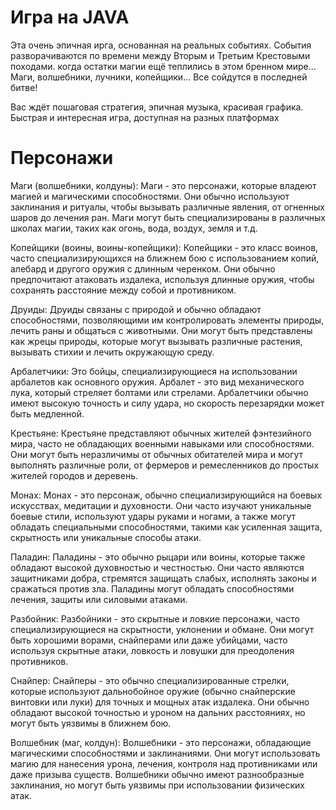 # Игра на JAVA

Эта очень эпичная ирга, основанная на реальных событиях. 
События разворачиваются по времени между Вторым и Третьим Крестовыми походами. когда остатки магии ещё теплились в этом бренном мире...
Маги, волшебники, лучники, копейщики... Все сойдутся в последней битве!

Вас ждёт пошаговая стратегия, эпичная музыка, красивая графика. Быстрая и интересная игра, доступная на разных платформах

# Персонажи
Маги (волшебники, колдуны): Маги - это персонажи, которые владеют магией и магическими способностями. Они обычно используют заклинания и ритуалы, чтобы вызывать различные явления, от огненных шаров до лечения ран. Маги могут быть специализированы в различных школах магии, таких как огонь, вода, воздух, земля и т.д.

Копейщики (воины, воины-копейщики): Копейщики - это класс воинов, часто специализирующихся на ближнем бою с использованием копий, алебард и другого оружия с длинным черенком. Они обычно предпочитают атаковать издалека, используя длинные оружия, чтобы сохранять расстояние между собой и противником.

Друиды: Друиды связаны с природой и обычно обладают способностями, позволяющими им контролировать элементы природы, лечить раны и общаться с животными. Они могут быть представлены как жрецы природы, которые могут вызывать различные растения, вызывать стихии и лечить окружающую среду.

Арбалетчики: Это бойцы, специализирующиеся на использовании арбалетов как основного оружия. Арбалет - это вид механического лука, который стреляет болтами или стрелами. Арбалетчики обычно имеют высокую точность и силу удара, но скорость перезарядки может быть медленной.

Крестьяне: Крестьяне представляют обычных жителей фэнтезийного мира, часто не обладающих военными навыками или способностями. Они могут быть неразличимы от обычных обитателей мира и могут выполнять различные роли, от фермеров и ремесленников до простых жителей городов и деревень.

Монах: Монах - это персонаж, обычно специализирующийся на боевых искусствах, медитации и духовности. Они часто изучают уникальные боевые стили, используют удары руками и ногами, а также могут обладать специальными способностями, такими как усиленная защита, скрытность или уникальные способы атаки.

Паладин: Паладины - это обычно рыцари или воины, которые также обладают высокой духовностью и честностью. Они часто являются защитниками добра, стремятся защищать слабых, исполнять законы и сражаться против зла. Паладины могут обладать способностями лечения, защиты или силовыми атаками.

Разбойник: Разбойники - это скрытные и ловкие персонажи, часто специализирующиеся на скрытности, уклонении и обмане. Они могут быть хорошими ворами, снайперами или даже убийцами, часто используя скрытные атаки, ловкость и ловушки для преодоления противников.

Снайпер: Снайперы - это обычно специализированные стрелки, которые используют дальнобойное оружие (обычно снайперские винтовки или луки) для точных и мощных атак издалека. Они обычно обладают высокой точностью и уроном на дальних расстояниях, но могут быть уязвимы в ближнем бою.

Волшебник (маг, колдун): Волшебники - это персонажи, обладающие магическими способностями и заклинаниями. Они могут использовать магию для нанесения урона, лечения, контроля над противниками или даже призыва существ. Волшебники обычно имеют разнообразные заклинания, но могут быть уязвимы при использовании физических атак.